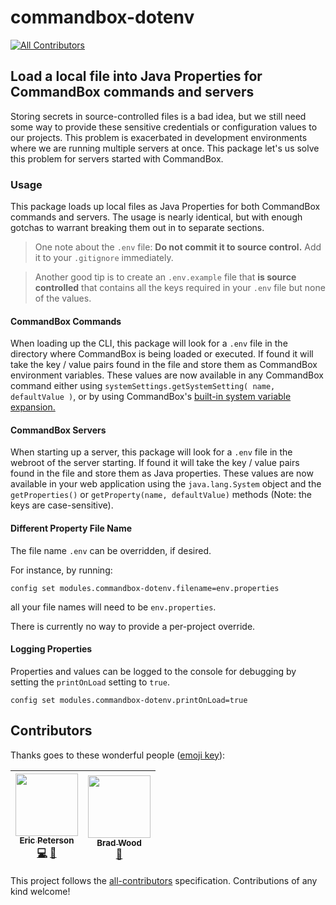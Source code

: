 # commandbox-dotenv

[![All Contributors](https://img.shields.io/badge/all_contributors-2-orange.svg?style=flat-square)](#contributors)

## Load a local file into Java Properties for CommandBox commands and servers

Storing secrets in source-controlled files is a bad idea, but we still need some way to provide these sensitive credentials or configuration values to our projects.  This problem is exacerbated in development environments where we are running multiple servers at once.  This package let's us solve this problem for servers started with CommandBox.

### Usage

This package loads up local files as Java Properties for both CommandBox commands and servers.  The usage is nearly identical, but with enough gotchas to warrant breaking them out in to separate sections.

> One note about the `.env` file: **Do not commit it to source control.**  Add it to your `.gitignore` immediately.

> Another good tip is to create an `.env.example` file that **is source controlled** that contains all the keys required in your `.env` file but none of the values.

#### CommandBox Commands

When loading up the CLI, this package will look for a `.env` file in the directory where CommandBox is being loaded or executed.  If found it will take the key / value pairs found in the file and store them as CommandBox environment variables.  These values are now available in any CommandBox command either using `systemSettings.getSystemSetting( name, defaultValue )`, or by using CommandBox's [built-in system variable expansion.](https://commandbox.ortusbooks.com/usage/system-settings#using-system-settings-from-the-cli)

#### CommandBox Servers

When starting up a server, this package will look for a `.env` file in the webroot of the server starting.  If found it will take the key / value pairs found in the file and store them as Java properties.  These values are now available in your web application using the `java.lang.System` object and the `getProperties()` or `getProperty(name, defaultValue)` methods (Note: the keys are case-sensitive).

#### Different Property File Name

The file name `.env` can be overridden, if desired.

For instance, by running:
```
config set modules.commandbox-dotenv.filename=env.properties
```
all your file names will need to be `env.properties`.

There is currently no way to provide a per-project override.

#### Logging Properties

Properties and values can be logged to the console for debugging by setting the `printOnLoad` setting to `true`.

```
config set modules.commandbox-dotenv.printOnLoad=true
```

## Contributors

Thanks goes to these wonderful people ([emoji key](https://github.com/kentcdodds/all-contributors#emoji-key)):

<!-- ALL-CONTRIBUTORS-LIST:START - Do not remove or modify this section -->
| [<img src="https://avatars1.githubusercontent.com/u/2583646?v=4" width="100px;"/><br /><sub>Eric Peterson</sub>](https://github.com/elpete)<br />[💻](https://github.com/elpete/commandbox-dotenv/commits?author=elpete "Code") [📖](https://github.com/elpete/commandbox-dotenv/commits?author=elpete "Documentation") | [<img src="https://avatars0.githubusercontent.com/u/584009?v=4" width="100px;"/><br /><sub>Brad Wood</sub>](http://www.codersrevolution.com)<br />[🔌](#plugin-bdw429s "Plugin/utility libraries") |
| :---: | :---: |
<!-- ALL-CONTRIBUTORS-LIST:END -->

This project follows the [all-contributors](https://github.com/kentcdodds/all-contributors) specification. Contributions of any kind welcome!
